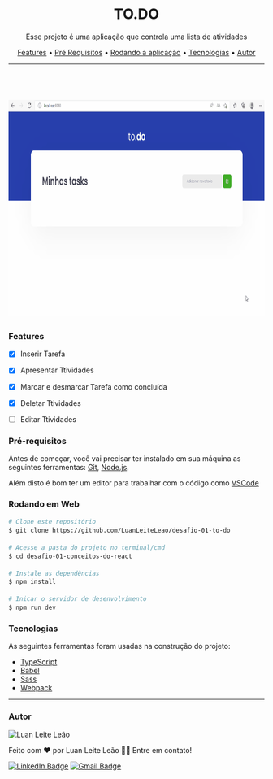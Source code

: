 <h1 align="center">TO.DO</h1>

<p align="center">Esse projeto é uma aplicação que controla uma lista de atividades </p>

<p align="center">
 <a href="#features">Features</a> •
 <a href="#pré-requisitos">Pré Requisitos</a> •
 <a href="#rodando-o-mobile">Rodando a aplicação</a> •
 <a href="#tecnologias">Tecnologias</a> •
 <a href="#autor">Autor</a>
</p>

---

<br>


<h1 align="center">
  <img alt="TO.DO" title="TO.DO" src="./github/to.do.gif" height="425" />
 

</h1>


### Features

- [x] Inserir Tarefa
- [x] Apresentar  Ttividades
- [x] Marcar e desmarcar Tarefa como concluída
- [x] Deletar Ttividades
- [ ] Editar Ttividades



### Pré-requisitos

Antes de começar, você vai precisar ter instalado em sua máquina as seguintes ferramentas:
[Git](https://git-scm.com), [Node.js](https://nodejs.org/en/).

Além disto é bom ter um editor para trabalhar com o código como [VSCode](https://code.visualstudio.com/)


### Rodando em Web

```bash
# Clone este repositório
$ git clone https://github.com/LuanLeiteLeao/desafio-01-to-do

# Acesse a pasta do projeto no terminal/cmd
$ cd desafio-01-conceitos-do-react

# Instale as dependências
$ npm install

# Inicar o servidor de desenvolvimento 
$ npm run dev
```


### Tecnologias

As seguintes ferramentas foram usadas na construção do projeto:

- [TypeScript](https://www.typescriptlang.org/)
- [Babel](https://babeljs.io/)
- [Sass](https://sass-lang.com/) 
- [Webpack](https://webpack.js.org/)    

---

### Autor

<img tyle="border-radius: 50%;" alt="Luan Leite Leão" title="Luan Leite Leão" src="https://avatars.githubusercontent.com/u/50849670?s=400&v=4" height="100" width="100" />

Feito com ❤️ por Luan Leite Leão 👋🏽 Entre em contato!

[![LinkedIn Badge](https://img.shields.io/badge/-Luan_Leite_Leão-blue?style=flat-square&logo=Linkedin&logoColor=white&link=https://www.linkedin.com/in/luan-leite-le%C3%A3o-344622196/)](https://www.linkedin.com/in/luan-leite-le%C3%A3o-344622196/)
[![Gmail Badge](https://img.shields.io/badge/-leaoluanleite@gmail.com-c14438?style=flat-square&logo=Gmail&logoColor=white&link=mailto:leaoluanleite@gmail.com)](mailto:leaoluanleite@gmail.com)
